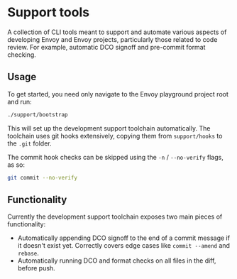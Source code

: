 # Support tools

A collection of CLI tools meant to support and automate various aspects of
developing Envoy and Envoy projects, particularly those related to code review.
For example, automatic DCO signoff and pre-commit format checking.

## Usage

To get started, you need only navigate to the Envoy playground project root and run:

```bash
./support/bootstrap
```

This will set up the development support toolchain automatically. The toolchain
uses git hooks extensively, copying them from `support/hooks` to the `.git`
folder.

The commit hook checks can be skipped using the `-n` / `--no-verify` flags, as
so:

```bash
git commit --no-verify
```

## Functionality

Currently the development support toolchain exposes two main pieces of
functionality:

* Automatically appending DCO signoff to the end of a commit message if it
  doesn't exist yet. Correctly covers edge cases like `commit --amend` and
  `rebase`.
* Automatically running DCO and format checks on all files in the diff, before
  push.
